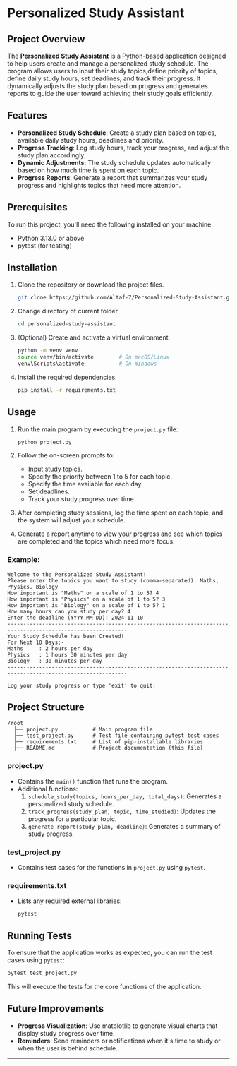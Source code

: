 # Personalized Study Assistant

## Project Overview
The **Personalized Study Assistant** is a Python-based application designed to help users create and manage a personalized study schedule. The program allows users to input their study topics,define priority of topics, define daily study hours, set deadlines, and track their progress. It dynamically adjusts the study plan based on progress and generates reports to guide the user toward achieving their study goals efficiently.

## Features
- **Personalized Study Schedule**: Create a study plan based on topics, available daily study hours, deadlines and priority.
- **Progress Tracking**: Log study hours, track your progress, and adjust the study plan accordingly.
- **Dynamic Adjustments**: The study schedule updates automatically based on how much time is spent on each topic.
- **Progress Reports**: Generate a report that summarizes your study progress and highlights topics that need more attention.

## Prerequisites
To run this project, you'll need the following installed on your machine:
- Python 3.13.0 or above
- pytest (for testing)

## Installation
1. Clone the repository or download the project files.
   ```bash
   git clone https://github.com/Altaf-7/Personalized-Study-Assistant.git
   ```

2. Change directory of current folder.
   ```bash
   cd personalized-study-assistant
   ```

3. (Optional) Create and activate a virtual environment.
   ```bash
   python -m venv venv
   source venv/bin/activate        # On macOS/Linux
   venv\Scripts\activate           # On Windows
   ```

4. Install the required dependencies.
   ```bash
   pip install -r requirements.txt
   ```

## Usage
1. Run the main program by executing the `project.py` file:
   ```bash
   python project.py
   ```

2. Follow the on-screen prompts to:
   - Input study topics.
   - Specify the priority between 1 to 5 for each topic.
   - Specify the time available for each day.
   - Set deadlines.
   - Track your study progress over time.

3. After completing study sessions, log the time spent on each topic, and the system will adjust your schedule.

4. Generate a report anytime to view your progress and see which topics are completed and the topics which need more focus.

### Example:
```
Welcome to the Personalized Study Assistant!
Please enter the topics you want to study (comma-separated): Maths, Physics, Biology
How important is "Maths" on a scale of 1 to 5? 4
How important is "Physics" on a scale of 1 to 5? 3
How important is "Biology" on a scale of 1 to 5? 1
How many hours can you study per day? 4
Enter the deadline (YYYY-MM-DD): 2024-11-10
------------------------------------------------------------------------------------------------------------
Your Study Schedule has been Created!
For Next 10 Days:- 
Maths     : 2 hours per day
Physics   : 1 hours 30 minutes per day
Biology   : 30 minutes per day
------------------------------------------------------------------------------------------------------------

Log your study progress or type 'exit' to quit:
```

## Project Structure
```
/root
  ├── project.py           # Main program file
  ├── test_project.py      # Test file containing pytest test cases
  ├── requirements.txt     # List of pip-installable libraries
  ├── README.md            # Project documentation (this file)
```

### project.py
- Contains the `main()` function that runs the program.
- Additional functions:
  1. `schedule_study(topics, hours_per_day, total_days)`: Generates a personalized study schedule.
  2. `track_progress(study_plan, topic, time_studied)`: Updates the progress for a particular topic.
  3. `generate_report(study_plan, deadline)`: Generates a summary of study progress.

### test_project.py
- Contains test cases for the functions in `project.py` using `pytest`.

### requirements.txt
- Lists any required external libraries:
  ```
  pytest
  ```

## Running Tests
To ensure that the application works as expected, you can run the test cases using `pytest`:
```bash
pytest test_project.py
```
This will execute the tests for the core functions of the application.

## Future Improvements
- **Progress Visualization**: Use matplotlib to generate visual charts that display study progress over time.
- **Reminders**: Send reminders or notifications when it's time to study or when the user is behind schedule.

---
